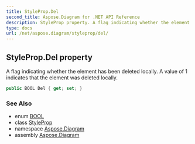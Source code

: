 ```yaml
---
title: StyleProp.Del
second_title: Aspose.Diagram for .NET API Reference
description: StyleProp property. A flag indicating whether the element has been deleted locally. A value of 1 indicates that the element was deleted locally
type: docs
url: /net/aspose.diagram/styleprop/del/
---
```

## StyleProp.Del property

A flag indicating whether the element has been deleted locally. A value of 1 indicates that the element was deleted locally.

```csharp
public BOOL Del { get; set; }
```

### See Also

* enum [BOOL](../../bool/)
* class [StyleProp](../)
* namespace [Aspose.Diagram](../../styleprop/)
* assembly [Aspose.Diagram](../../../)


